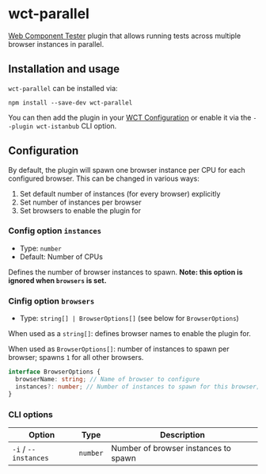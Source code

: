 # wct-parallel

[Web Component Tester](https://github.com/Polymer/tools/tree/master/packages/web-component-tester) plugin that allows running tests across multiple browser instances in parallel.

## Installation and usage

`wct-parallel` can be installed via:
```
npm install --save-dev wct-parallel
```

You can then add the plugin in your [WCT Configuration](https://github.com/Polymer/tools/tree/master/packages/web-component-tester#configuration) or enable it via the `--plugin wct-istanbub` CLI option.

## Configuration

By default, the plugin will spawn one browser instance per CPU for each configured browser. This can be changed in various ways:
1. Set default number of instances (for every browser) explicitly
2. Set number of instances per browser
3. Set browsers to enable the plugin for

### Config option `instances`

- Type: `number`
- Default: Number of CPUs

Defines the number of browser instances to spawn. **Note: this option is ignored when `browsers` is set.**

### Cinfig option `browsers`

- Type: `string[] | BrowserOptions[]` (see below for `BrowserOptions`)

When used as a `string[]`: defines browser names to enable the plugin for.

When used as `BrowserOptions[]`: number of instances to spawn per browser; spawns `1` for all other browsers.

```typescript
interface BrowserOptions {
  browserName: string; // Name of browser to configure
  instances?: number; // Number of instances to spawn for this browser; defaults to global instances setting
}
```

### CLI options

| Option               | Type     | Description                          |
|----------------------|----------|--------------------------------------|
| `-i` / `--instances` | `number` | Number of browser instances to spawn |
